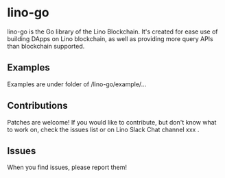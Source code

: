 # lino-go

lino-go is the Go library of the Lino Blockchain. It's created for ease use of building DApps on Lino blockchain, as well as providing more query APIs than blockchain supported.   

## Examples
Examples are under folder of /lino-go/example/...

## Contributions
Patches are welcome! If you would like to contribute, but don't know what to work on, check the issues list or on Lino Slack Chat channel xxx .

## Issues
When you find issues, please report them!